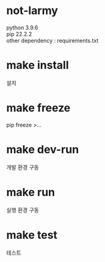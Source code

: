 # not-larmy

python 3.9.6  
pip 22.2.2  
other dependency : requirements.txt  
# make install
설치
# make freeze
pip freeze >...
# make dev-run
개발 환경 구동
# make run 
실행 환경 구동
# make test
테스트
